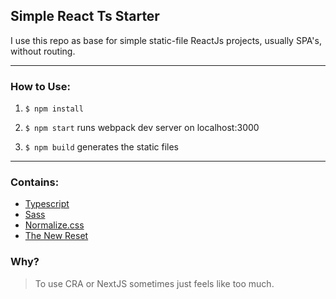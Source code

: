 ## Simple React Ts Starter

I use this repo as base for simple static-file ReactJs projects, usually SPA's, without routing.

---

### How to Use:

1. `$ npm install`

2. `$ npm start` runs webpack dev server on localhost:3000

3. `$ npm build` generates the static files

---

### Contains:

- [Typescript](https://www.typescriptlang.org/)
- [Sass](https://www.npmjs.com/package/sass)
- [Normalize.css](https://github.com/necolas/normalize.css/)
- [The New Reset](https://github.com/elad2412/the-new-css-reset)

### Why?
> To use CRA or NextJS sometimes just feels like too much.

